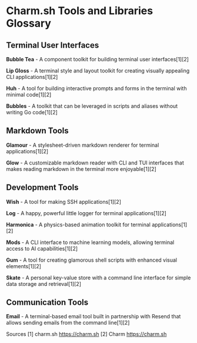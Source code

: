 # Charm.sh Tools and Libraries Glossary

## Terminal User Interfaces

**Bubble Tea** - A component toolkit for building terminal user interfaces[1][2]

**Lip Gloss** - A terminal style and layout toolkit for creating visually appealing CLI applications[1][2]

**Huh** - A tool for building interactive prompts and forms in the terminal with minimal code[1][2]

**Bubbles** - A toolkit that can be leveraged in scripts and aliases without writing Go code[1][2]

## Markdown Tools

**Glamour** - A stylesheet-driven markdown renderer for terminal applications[1][2]

**Glow** - A customizable markdown reader with CLI and TUI interfaces that makes reading markdown in the terminal more enjoyable[1][2]

## Development Tools

**Wish** - A tool for making SSH applications[1][2]

**Log** - A happy, powerful little logger for terminal applications[1][2]

**Harmonica** - A physics-based animation toolkit for terminal applications[1][2]

**Mods** - A CLI interface to machine learning models, allowing terminal access to AI capabilities[1][2]

**Gum** - A tool for creating glamorous shell scripts with enhanced visual elements[1][2]

**Skate** - A personal key-value store with a command line interface for simple data storage and retrieval[1][2]

## Communication Tools

**Email** - A terminal-based email tool built in partnership with Resend that allows sending emails from the command line[1][2]

Sources
[1] charm.sh https://charm.sh
[2] Charm https://charm.sh
